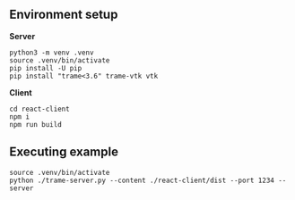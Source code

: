 ## Environment setup

__Server__

```
python3 -m venv .venv
source .venv/bin/activate
pip install -U pip
pip install "trame<3.6" trame-vtk vtk
```

__Client__

```
cd react-client
npm i
npm run build
```

## Executing example

```
source .venv/bin/activate
python ./trame-server.py --content ./react-client/dist --port 1234 --server
```
